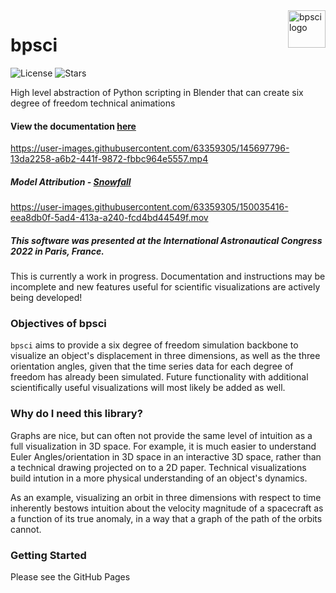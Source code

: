 <a href="https://github.com/jerryvarghese1/bpsci">
    <img src="https://user-images.githubusercontent.com/63359305/168609979-5ccf9b93-dc78-4fe3-8dff-a75ae6152200.png" alt="bpsci logo" title="bpsci" align="right" height="60" />
</a>

# bpsci

![License](https://img.shields.io/github/license/jerryvarghese1/bpsci?style=for-the-badge)
![Stars](https://img.shields.io/github/stars/jerryvarghese1/bpsci?style=for-the-badge)
  
High level abstraction of Python scripting in Blender that can create six degree of freedom technical animations
<br>
#### View the documentation [here](https://jerryvarghese1.github.io/bpsci/)


https://user-images.githubusercontent.com/63359305/145697796-13da2258-a6b2-441f-9872-fbbc964e5557.mp4
##### Model Attribution - [Snowfall](https://sketchfab.com/3d-models/galileo-orbiter-19c3c6e0c1b548919d11681065fcf65a)


https://user-images.githubusercontent.com/63359305/150035416-eea8db0f-5ad4-413a-a240-fcd4bd44549f.mov

##### This software was presented at the International Astronautical Congress 2022 in Paris, France.
This is currently a work in progress. Documentation and instructions may be incomplete and new features useful for scientific visualizations are actively being developed!

### Objectives of bpsci
```bpsci``` aims to provide a six degree of freedom simulation backbone to visualize an object's displacement in three dimensions, as well as the three orientation angles, given that the time series data for each degree of freedom has already been simulated. Future functionality with additional scientifically useful visualizations will most likely be added as well.

### Why do I need this library?
Graphs are nice, but can often not provide the same level of intuition as a full visualization in 3D space. For example, it is much easier to understand Euler Angles/orientation in 3D space in an interactive 3D space, rather than a technical drawing projected on to a 2D paper. Technical visualizations build intution in a more physical understanding of an object's dynamics. 

As an example, visualizing an orbit in three dimensions with respect to time inherently bestows intuition about the velocity magnitude of a spacecraft as a function of its true anomaly, in a way that a graph of the path of the orbits cannot.

### Getting Started
Please see the GitHub Pages
